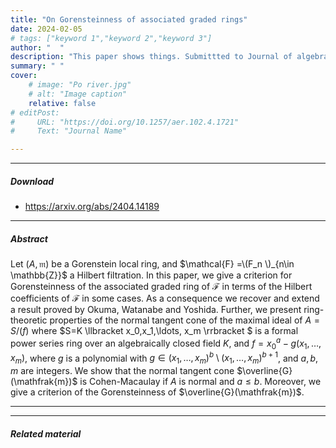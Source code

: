 ```yaml
---
title: "On Gorensteinness of associated graded rings" 
date: 2024-02-05
# tags: ["keyword 1","keyword 2","keyword 3"]
author: "  "
description: "This paper shows things. Submittted to Journal of algebra February 2024." 
summary: " " 
cover:
    # image: "Po river.jpg"
    # alt: "Image caption"
    relative: false
# editPost:
#     URL: "https://doi.org/10.1257/aer.102.4.1721"
#     Text: "Journal Name"

---
```


---

##### Download

+ https://arxiv.org/abs/2404.14189


---

##### Abstract
Let $(A, \mathfrak{m})$ be a Gorenstein local ring, and $\mathcal{F} =\(F_n \)_{n\in \mathbb{Z}}$ a Hilbert filtration. In this paper, we give a  criterion for Gorensteinness of the associated graded ring of $\mathcal{F}$ in terms of the Hilbert coefficients of  $\mathcal{F}$ in some cases. As a consequence we
recover and extend a result proved by Okuma, Watanabe and Yoshida. Further, we present ring-theoretic properties of the normal tangent cone of the maximal ideal of $A=S/(f)$ where $S=K \llbracket x_0,x_1,\ldots, x_m \rrbracket $ is a formal power series ring over an algebraically closed field $K$, and $f=x_0^a-g(x_1,\ldots,x_m)$, where $g$ is a polynomial with $g \in (x_1,\ldots,x_m)^b \setminus (x_1,\ldots,x_m)^{b+1}$, and $a,b, m$ are integers.
We show that the normal tangent cone $\overline{G}(\mathfrak{m})$ is Cohen-Macaulay if $A$ is normal and $a \le b$. Moreover, we give a criterion of the Gorensteinness of $\overline{G}(\mathfrak{m})$. 

---
<!-- 
##### Citation

Author. Year. "Title." *Journal* Volume (Issue): First page–Last page. 

```BibTeX
@article{AAYY,
author = {Author},
doi = {paper_doi},
journal = {Journal},
number = {Issue},
pages = {XXX--YYY},
title ={Title},
volume = {Volume},
year = {Year}}
``` -->

---

##### Related material

<!-- + [Presentation slides](presentation1.pdf) -->

